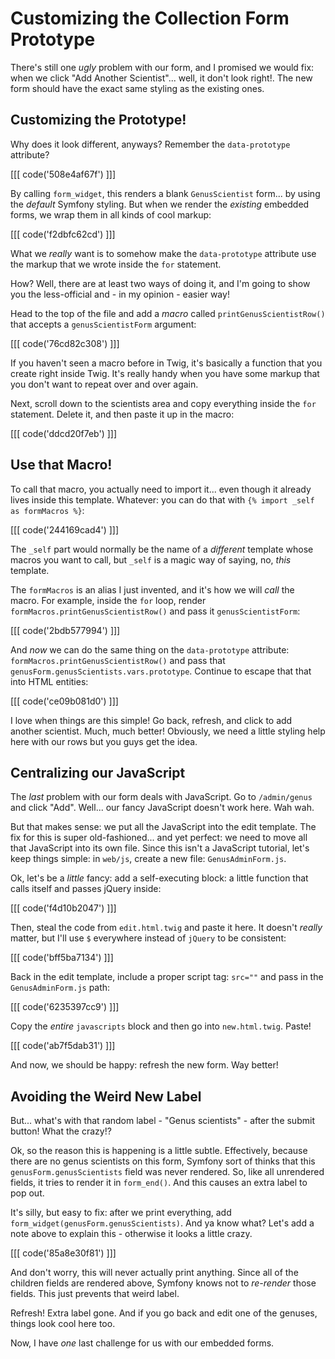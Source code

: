 # Customizing the Collection Form Prototype

There's still one *ugly* problem with our form, and I promised we would fix: when we
click "Add Another Scientist"... well, it don't look right!. The new form should
have the exact same styling as the existing ones.

## Customizing the Prototype!

Why does it look different, anyways? Remember the `data-prototype` attribute?

[[[ code('508e4af67f') ]]]

By calling `form_widget`, this renders a blank `GenusScientist` form... by using the
*default* Symfony styling. But when we render the *existing* embedded forms, we
wrap them in all kinds of cool markup:

[[[ code('f2dbfc62cd') ]]]

What we *really* want is to somehow make the `data-prototype` attribute use the markup
that we wrote inside the `for` statement.

How? Well, there are at least two ways of doing it, and I'm going to show you the
less-official and - in my opinion - easier way!

Head to the top of the file and add a *macro* called `printGenusScientistRow()` that
accepts a `genusScientistForm` argument:

[[[ code('76cd82c308') ]]]

If you haven't seen a macro before in Twig, it's basically a function that you create
right inside Twig. It's really handy when you have some markup that you don't want to repeat
over and over again.

Next, scroll down to the scientists area and copy everything inside the `for` statement.
Delete it, and then paste it up in the macro:

[[[ code('ddcd20f7eb') ]]]

## Use that Macro!

To call that macro, you actually need to import it... even though it already
lives inside this template. Whatever: you can do that with `{% import _self as formMacros %}`:

[[[ code('244169cad4') ]]]

The `_self` part would normally be the name of a *different* template whose macros
you want to call, but `_self` is a magic way of saying, no, *this* template. 

The `formMacros` is an alias I just invented, and it's how we will *call* the macro.
For example, inside the `for` loop, render `formMacros.printGenusScientistRow()` and
pass it `genusScientistForm`:

[[[ code('2bdb577994') ]]]

And *now* we can do the same thing on the `data-prototype` attribute:
`formMacros.printGenusScientistRow()` and pass that `genusForm.genusScientists.vars.prototype`.
Continue to escape that that into HTML entities:

[[[ code('ce09b081d0') ]]]

I love when things are this simple! Go back, refresh, and click to add another scientist.
Much, much better! Obviously, we need a little styling help here with our rows but
you guys get the idea.

## Centralizing our JavaScript

The *last* problem with our form deals with JavaScript. Go to `/admin/genus` and
click "Add". Well... our fancy JavaScript doesn't work here. Wah wah.

But that makes sense: we put all the JavaScript into the edit template. The fix for
this is super old-fashioned... and yet perfect: we need to move all that JavaScript
into its own file. Since this isn't a JavaScript tutorial, let's keep things simple:
in `web/js`, create a new file: `GenusAdminForm.js`.

Ok, let's be a *little* fancy: add a self-executing block: a little function that
calls itself and passes jQuery inside:

[[[ code('f4d10b2047') ]]]

Then, steal the code from `edit.html.twig` and paste it here. It doesn't *really* matter,
but I'll use `$` everywhere instead of `jQuery` to be consistent:

[[[ code('bff5ba7134') ]]]

Back in the edit template, include a proper script tag: `src=""` and pass in the
`GenusAdminForm.js` path:

[[[ code('6235397cc9') ]]]

Copy the *entire* `javascripts` block and then go into `new.html.twig`. Paste!

[[[ code('ab7f5dab31') ]]]

And now, we should be happy: refresh the new form. Way better!

## Avoiding the Weird New Label

But... what's with that random label - "Genus scientists" - after the submit button!
What the crazy!?

Ok, so the reason this is happening is a little subtle. Effectively, because there
are no genus scientists on this form, Symfony sort of thinks that this `genusForm.genusScientists`
field was never rendered. So, like all unrendered fields, it tries to render it in
`form_end()`. And this causes an extra label to pop out.

It's silly, but easy to fix: after we print everything, add `form_widget(genusForm.genusScientists)`.
And ya know what? Let's add a note above to explain this - otherwise it looks a little
crazy.

[[[ code('85a8e30f81') ]]]

And don't worry, this will never actually print anything. Since all of the children
fields are rendered above, Symfony knows not to *re-render* those fields. This just
prevents that weird label.

Refresh! Extra label gone. And if you go back and edit one of the genuses, things
look cool here too.

Now, I have *one* last challenge for us with our embedded forms.

